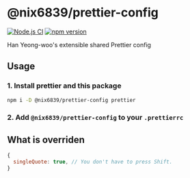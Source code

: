 # @nix6839/prettier-config

[![Node.js CI](https://github.com/nix6839/prettier-config/actions/workflows/node-ci.yml/badge.svg)](https://github.com/nix6839/prettier-config/actions/workflows/node-ci.yml)
[![npm version](https://badge.fury.io/js/@nix6839%2Fprettier-config.svg)](https://badge.fury.io/js/@nix6839%2Fprettier-config)

Han Yeong-woo's extensible shared Prettier config

## Usage

### 1. Install prettier and this package

```sh
npm i -D @nix6839/prettier-config prettier
```

### 2. Add `@nix6839/prettier-config` to your `.prettierrc`

## What is overriden

```js
{
  singleQuote: true, // You don't have to press Shift.
}
```
